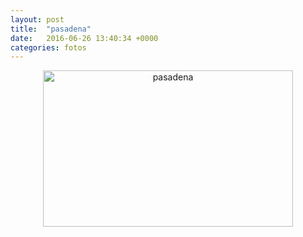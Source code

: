 ```yaml
---
layout: post
title:  "pasadena"
date:   2016-06-26 13:40:34 +0000
categories: fotos
---
```

<center><img src="https://github.com/omj530/omj530/blob/gh-pages/images/marsella.jpg" alt="pasadena" style="width:400px;height:250px;"></center> 
